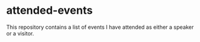 # attended-events
This repository contains a list of events I have attended as either a speaker or a visitor.
